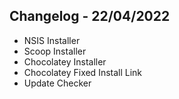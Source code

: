 ## Changelog - 22/04/2022
+ NSIS Installer
+ Scoop Installer
+ Chocolatey Installer
+ Chocolatey Fixed Install Link
+ Update Checker